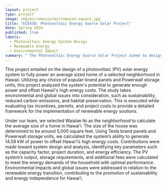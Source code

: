 ```yaml
---
layout: project
type: project
image: img/micromouse/micromouse-square.jpg
title: "ECE438: Photovoltaic Energy Source Solar Project"
date: Spring 2024
published: true
labels:
  - Photovoltaic Energy System Design
  - Renewable Energy
  - Environmental Impact
summary: " The Photovoltaic Energy Source Solar Project aimed to design a solar energy system to power a Hawaii household efficiently, while addressing sustainability and energy independence."
---
```

This project entailed on the design of a photovoltaic (PV) solar energy system to fully power an average sized home of a selected neighborhood in Hawaii. Utilizing any choice of popular-brand panels and Powerwall storage units, this project analyzed the system's potential to generate enough power and offset Hawaii's high energy costs. The study takes environmental and global issues into consideration, such as sustainability, reduced carbon emissions, and habitat preservation. This is executed while evaluating tax incentives, permits, and project costs to provide a detailed framework for the implementation of renewable energy soutions. 

Under our team, we selected Waialae Iki as the neighborhood to calculate the average size of a home in Hawai‘i. The size of the house was determined to be around 5,000 square feet. Using Tesla brand panels and Powerwall storage units, we calculated the system’s ability to generate 14.58 kW of power to offset Hawai‘i’s high energy costs. Contributions were made toward system design and analysis, identifying key parameters such as the capacity factor, project duration, and energy efficiency. The PV system’s output, storage requirements, and additional fees were calculated to meet the energy demands of the household with optimal performance. Environmental impacts and global issues were addressed in relation to the renewable energy transition, contributing to the promotion of sustainability and energy independence for Hawai‘i.

